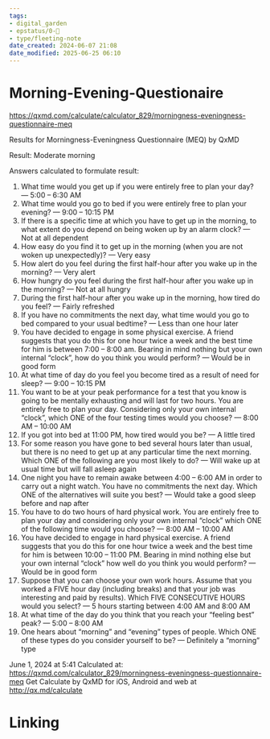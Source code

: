 ```yaml
---
tags: 
- digital_garden
- epstatus/0-🌰
- type/fleeting-note
date_created: 2024-06-07 21:08
date_modified: 2025-06-25 06:10
---
```

# Morning-Evening-Questionaire

https://qxmd.com/calculate/calculator_829/morningness-eveningness-questionnaire-meq

Results for Morningness-Eveningness Questionnaire (MEQ) by QxMD

Result: Moderate morning

Answers calculated to formulate result:

1. What time would you get up if you were entirely free to plan your day? — 5:00 – 6:30 AM
2. What time would you go to bed if you were entirely free to plan your evening? — 9:00 – 10:15 PM
3. If there is a specific time at which you have to get up in the morning, to what extent do you depend on being woken up by an alarm clock? — Not at all dependent 
4. How easy do you find it to get up in the morning (when you are not woken up unexpectedly)? — Very easy
5. How alert do you feel during the first half-hour after you wake up in the morning? — Very alert
6. How hungry do you feel during the first half-hour after you wake up in the morning? — Not at all hungry
7. During the first half-hour after you wake up in the morning, how tired do you feel? — Fairly refreshed
8. If you have no commitments the next day, what time would you go to bed compared to your usual bedtime? — Less than one hour later
9. You have decided to engage in some physical exercise. A friend suggests that you do this for one hour twice a week and the best time for him is between 7:00 – 8:00 am. Bearing in mind nothing but your own internal “clock”, how do you think you would perform? — Would be in good form
10. At what time of day do you feel you become tired as a result of need for sleep? — 9:00 – 10:15 PM
11. You want to be at your peak performance for a test that you know is going to be mentally exhausting and will last for two hours. You are entirely free to plan your day. Considering only your own internal “clock”, which ONE of the four testing times would you choose? — 8:00 AM – 10:00 AM
12. If you got into bed at 11:00 PM, how tired would you be? — A little tired 
13. For some reason you have gone to bed several hours later than usual, but there is no need to get up at any particular time the next morning. Which ONE of the following are you most likely to do? — Will wake up at usual time but will fall asleep again
14. One night you have to remain awake between 4:00 – 6:00 AM in order to carry out a night watch. You have no commitments the next day. Which ONE of the alternatives will suite you best? — Would take a good sleep before and nap after
15. You have to do two hours of hard physical work. You are entirely free to plan your day and considering only your own internal “clock” which ONE of the following time would you choose? — 8:00 AM – 10:00 AM
16. You have decided to engage in hard physical exercise. A friend suggests that you do this for one hour twice a week and the best time for him is between 10:00 – 11:00 PM. Bearing in mind nothing else but your own internal “clock” how well do you think you would perform? — Would be in good form
17. Suppose that you can choose your own work hours. Assume that you worked a FIVE hour day (including breaks) and that your job was interesting and paid by results). Which FIVE CONSECUTIVE HOURS would you select? — 5 hours starting between 4:00 AM and 8:00 AM
18. At what time of the day do you think that you reach your “feeling best” peak? — 5:00 – 8:00 AM
19. One hears about “morning” and “evening” types of people. Which ONE of these types do you consider yourself to be? — Definitely a “morning” type

June 1, 2024 at 5:41
Calculated at: https://qxmd.com/calculator_829/morningness-eveningness-questionnaire-meq
Get Calculate by QxMD for iOS, Android and web at http://qx.md/calculate

# Linking